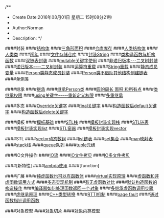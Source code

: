 /**
* Create Date:2016年03月01日 星期二 15时08分21秒
* 
* Author:Norman
* 
* Description: 
*/

####封装
####[结构体](./PackageStruct.cpp)
####[三角形面积](./PackageTriangle.cpp)
####[仓库库存](./PackageRice.cpp)
####[人类结构体](./PackagePerson.cpp)
####[人类类](./PackagePClass.cpp)
####[闰年](./PackageData.cpp)
####[文件存储仓库](./PackageStore.cpp)
####[封装String](./PackageString.cpp)
####[类构造函数与析构函数](./PackageInteger.cpp)
####[双链表封装](./PackageStudent.cpp)
####[mutable关键字使用](./PackageConst.cpp)
####[非递归版本---二叉树封装](./PackageBinaryTree.cpp)
####[递归版本----二叉树封装](./PackageBinaryTree1.cpp)
####[运算符重载](./PackageOperatorOverload.cpp)
####[String重载](./PackageStringOverload.cpp)
####[静态成员变量](./PackageStaticMember.cpp)
####[Person类静态成员封装](./PackagePerson1.cpp)
####[Person类不借助其他结构创建链表](./PackagePerson2.cpp)
####[单例类](./Singleton.cpp)

####继承
####[继承](./Inherit.cpp)
####[继承Person类](./InheritPerson.cpp)
####[圆的周长 面积 和所有点](./InheritPerson.cpp)
####[类继承权限](./InheritPermission.cpp)
####[using关键字-----重新定义权限](./InheritPermission.cpp)
####[多重继承](./MultiInherit.cpp)

####多态
####[Override关键字](./PolymorphicOverride.cpp)
####[final关键字](./PolymorphicOverride.cpp)
####[构造函数后default关键字](./PolymorphicSummary.cpp)
####[构造函数后delete关键字](./PolymorphicSummary.cpp)

####模板
####[模板基础](./Template_Base.cpp)
####[STL栈](./Template_Stack.cpp)
####[模板封装实现栈](./Template_CStack.cpp)
####[STL链表](./Template_list.cpp)
####[模板封装实现list](./Template_Clist.cpp)
####[STL窗器](./Template_vector.cpp)
####[模板封装实现vector](./Template_Cvector.cpp)

####STL
####[vector动态数组](./STL_vector.cpp)
####[list链表](./STL_list.cpp)
####[set集合](./STL_set.cpp)
####[map映射表](./STL_map.cpp)
####[stack栈](./STL_stack.cpp)
####[queue队列](./STL_queue.cpp)
####[tuple元组](./STL_tuple.cpp)

####IO文件操作
####[IO流](./IO_Stream.cpp)
####[IO文件拷贝](./IO_Cp.cpp)
####[IO多文件拷贝](./IO_CpMultifile.cpp)

####[新特性]
####[lambda使用](./NLambda.cpp)
####[function]


####扩展
####[纯虚函数也可以有函数体](./ExtenPureVFun.cpp)
####[virtual实现原理](./ExtenVFunWorked.md)
####[虚函数和非虚函数调用方式](./ExtenVorNonV.md)
####[多态实现机制](./ExtenPolymorphic.md)
####[有无虚函数对比](./ExtenVFunCompare.md)
####[默认构造函数的构造操作](./ExtenDefaultConStructed.md)
####[编译器如何处理函数返回一个对象](./ExtenCompilerROb.md)
####[多继承虚函数调用步骤]()
####[虚继承原理]()
####[C++类型转换](./ExtenTypeConver.md)
####[RTTI机制](./ExtenRTTI.md)
####[page fault]()
####[通过函数指针调用函数]()

####对象模型
####[对象切片](./ObjectSlicing.cpp)
####[对象内存模型](./ExtenObjectMemory.md)
